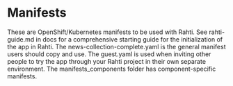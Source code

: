 # Manifests
These are OpenShift/Kubernetes manifests to be used with Rahti. See rahti-guide.md in docs for a comprehensive starting guide for the initialization of the app in Rahti. The news-collection-complete.yaml is the general manifest users should copy and use. The guest.yaml is used when inviting other people to try the app through your Rahti project in their own separate environment. The manifests_components folder has component-specific manifests.
